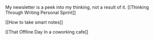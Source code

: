  My newsletter is a peek into my thinking, not a result of it.
 [[Thinking Through Writing Personal Sprint]]

[[How to take smart notes]]

[[That Offline Day In a coworking cafe]]